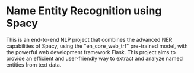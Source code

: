 # Name Entity Recognition using Spacy
This is an end-to-end NLP project that combines the advanced NER capabilities of Spacy, using the "en_core_web_trf" pre-trained model, with the powerful web development framework Flask. This project aims to provide an efficient and user-friendly way to extract and analyze named entities from text data.
